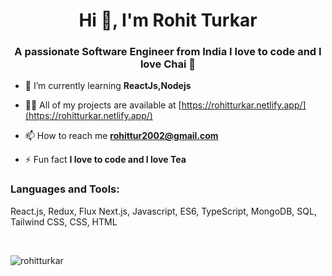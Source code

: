<h1 align="center">Hi 👋, I'm Rohit Turkar</h1>
<h3 align="center">A passionate Software Engineer from India I love to code and I love Chai 🍵</h3>


- 🌱 I’m currently learning **ReactJs,Nodejs**

- 👨‍💻 All of my projects are available at [https://rohitturkar.netlify.app/](https://rohitturkar.netlify.app/)

- 📫 How to reach me **rohittur2002@gmail.com**

- ⚡ Fun fact **I love to code and I love Tea**



<h3 align="left">Languages and Tools:</h3>
<p>React.js, Redux, Flux Next.js, Javascript, ES6, TypeScript, MongoDB, SQL, Tailwind CSS, CSS, HTML </p>



<br>

<p><img align="left" src="https://github-readme-stats.vercel.app/api/top-langs?username=rohitturkar&show_icons=true&locale=en&layout=compact" alt="rohitturkar" /></p>

